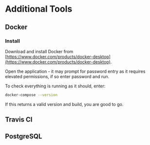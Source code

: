 # Additional Tools

## Docker
### Install
Download and install Docker from [https://www.docker.com/products/docker-desktop](https://www.docker.com/products/docker-desktop).

Open the application - it may prompt for password entry as it requires elevated permissions, if so enter password and run.

To check everything is running as it should, enter:

```bash
docker-compose --version
```

If this returns a valid version and build, you are good to go. 

## Travis CI


## PostgreSQL